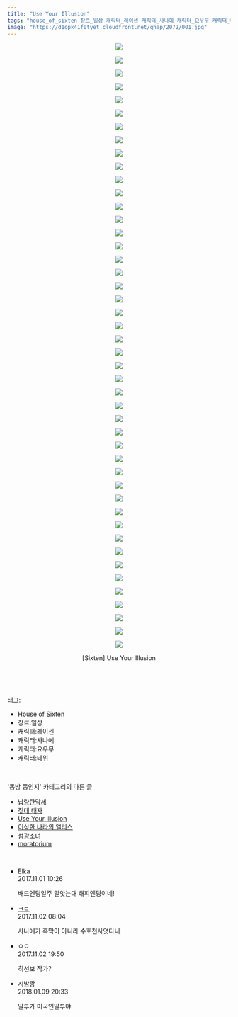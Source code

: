```yaml
---
title: "Use Your Illusion"
tags: "house_of_sixten 장르_일상 캐릭터_레이센 캐릭터_사나에 캐릭터_요우무 캐릭터_테위 sixten 동방_동인지"
image: "https://d1opk41f0tyet.cloudfront.net/ghap/2072/001.jpg"
---
```

<div class="article">
<p style="text-align: center; clear: none; float: none;"><img src="{{ site.imgserver10 }}/ghap/2072/001.jpg"/></p>
<p style="text-align: center; clear: none; float: none;"><img src="{{ site.imgserver10 }}/ghap/2072/002.jpg"/></p>
<p style="text-align: center; clear: none; float: none;"><img src="{{ site.imgserver10 }}/ghap/2072/003.jpg"/></p>
<p style="text-align: center; clear: none; float: none;"><img src="{{ site.imgserver10 }}/ghap/2072/004.jpg"/></p>
<p style="text-align: center; clear: none; float: none;"><img src="{{ site.imgserver10 }}/ghap/2072/005.jpg"/></p>
<p style="text-align: center; clear: none; float: none;"><img src="{{ site.imgserver10 }}/ghap/2072/006.jpg"/></p>
<p style="text-align: center; clear: none; float: none;"><img src="{{ site.imgserver10 }}/ghap/2072/007.jpg"/></p>
<p style="text-align: center; clear: none; float: none;"><img src="{{ site.imgserver10 }}/ghap/2072/008.jpg"/></p>
<p style="text-align: center; clear: none; float: none;"><img src="{{ site.imgserver10 }}/ghap/2072/009.jpg"/></p>
<p style="text-align: center; clear: none; float: none;"><img src="{{ site.imgserver10 }}/ghap/2072/010.jpg"/></p>
<p style="text-align: center; clear: none; float: none;"><img src="{{ site.imgserver10 }}/ghap/2072/011.jpg"/></p>
<p style="text-align: center; clear: none; float: none;"><img src="{{ site.imgserver10 }}/ghap/2072/012.jpg"/></p>
<p style="text-align: center; clear: none; float: none;"><img src="{{ site.imgserver10 }}/ghap/2072/013.jpg"/></p>
<p style="text-align: center; clear: none; float: none;"><img src="{{ site.imgserver10 }}/ghap/2072/014.jpg"/></p>
<p style="text-align: center; clear: none; float: none;"><img src="{{ site.imgserver10 }}/ghap/2072/015.jpg"/></p>
<p style="text-align: center; clear: none; float: none;"><img src="{{ site.imgserver10 }}/ghap/2072/016.jpg"/></p>
<p style="text-align: center; clear: none; float: none;"><img src="{{ site.imgserver10 }}/ghap/2072/017.jpg"/></p>
<p style="text-align: center; clear: none; float: none;"><img src="{{ site.imgserver10 }}/ghap/2072/018.jpg"/></p>
<p style="text-align: center; clear: none; float: none;"><img src="{{ site.imgserver10 }}/ghap/2072/019.jpg"/></p>
<p style="text-align: center; clear: none; float: none;"><img src="{{ site.imgserver10 }}/ghap/2072/020.jpg"/></p>
<p style="text-align: center; clear: none; float: none;"><img src="{{ site.imgserver10 }}/ghap/2072/021.jpg"/></p>
<p style="text-align: center; clear: none; float: none;"><img src="{{ site.imgserver10 }}/ghap/2072/022.jpg"/></p>
<p style="text-align: center; clear: none; float: none;"><img src="{{ site.imgserver10 }}/ghap/2072/023.jpg"/></p>
<p style="text-align: center; clear: none; float: none;"><img src="{{ site.imgserver10 }}/ghap/2072/024.jpg"/></p>
<p style="text-align: center; clear: none; float: none;"><img src="{{ site.imgserver10 }}/ghap/2072/025.jpg"/></p>
<p style="text-align: center; clear: none; float: none;"><img src="{{ site.imgserver10 }}/ghap/2072/026.jpg"/></p>
<p style="text-align: center; clear: none; float: none;"><img src="{{ site.imgserver10 }}/ghap/2072/027.jpg"/></p>
<p style="text-align: center; clear: none; float: none;"><img src="{{ site.imgserver10 }}/ghap/2072/028.jpg"/></p>
<p style="text-align: center; clear: none; float: none;"><img src="{{ site.imgserver10 }}/ghap/2072/029.jpg"/></p>
<p style="text-align: center; clear: none; float: none;"><img src="{{ site.imgserver10 }}/ghap/2072/030.jpg"/></p>
<p style="text-align: center; clear: none; float: none;"><img src="{{ site.imgserver10 }}/ghap/2072/031.jpg"/></p>
<p style="text-align: center; clear: none; float: none;"><img src="{{ site.imgserver10 }}/ghap/2072/032.jpg"/></p>
<p style="text-align: center; clear: none; float: none;"><img src="{{ site.imgserver10 }}/ghap/2072/033.jpg"/></p>
<p style="text-align: center; clear: none; float: none;"><img src="{{ site.imgserver10 }}/ghap/2072/034.jpg"/></p>
<p style="text-align: center; clear: none; float: none;"><img src="{{ site.imgserver10 }}/ghap/2072/035.jpg"/></p>
<p style="text-align: center; clear: none; float: none;"><img src="{{ site.imgserver10 }}/ghap/2072/036.jpg"/></p>
<p style="text-align: center; clear: none; float: none;"><img src="{{ site.imgserver10 }}/ghap/2072/037.jpg"/></p>
<p style="text-align: center; clear: none; float: none;"><img src="{{ site.imgserver10 }}/ghap/2072/038.jpg"/></p>
<p style="text-align: center; clear: none; float: none;"><img src="{{ site.imgserver10 }}/ghap/2072/039.jpg"/></p>
<p style="text-align: center; clear: none; float: none;"><img src="{{ site.imgserver10 }}/ghap/2072/040.jpg"/></p>
<p style="text-align: center; clear: none; float: none;"><img src="{{ site.imgserver10 }}/ghap/2072/041.jpg"/></p>
<p style="text-align: center; clear: none; float: none;"><img src="{{ site.imgserver10 }}/ghap/2072/042.jpg"/></p>
<p style="text-align: center; clear: none; float: none;"><img src="{{ site.imgserver10 }}/ghap/2072/043.jpg"/></p>
<p style="text-align: center; clear: none; float: none;"><img src="{{ site.imgserver10 }}/ghap/2072/044.jpg"/></p>
<p style="text-align: center; clear: none; float: none;"><img src="{{ site.imgserver10 }}/ghap/2072/045.jpg"/></p>
<p style="text-align: center; clear: none; float: none;"><img src="{{ site.imgserver10 }}/ghap/2072/046.jpg"/></p>
<p style="text-align: center; clear: none; float: none;">[Sixten] Use Your Illusion</p>
<p><br/></p>
</div><br/>
<div class="tagTrail">
<p>태그: </p>
<ul>
<li>House of Sixten</li>
<li>장르:일상</li>
<li>캐릭터:레이센</li>
<li>캐릭터:사나에</li>
<li>캐릭터:요우무</li>
<li>캐릭터:테위</li>
</ul>
</div><br/>
<div class="another">
<p>'동방 동인지' 카테고리의 다른 글</p>
<ul>
<li><a href="/ghap_2074">납량탄막제</a></li>
<li><a href="/ghap_2073">짚대 태자</a></li>
<li><a href="/ghap_2072">Use Your Illusion</a></li>
<li><a href="/ghap_2070">이상한 나라의 앨리스</a></li>
<li><a href="/ghap_2069">섬광소녀</a></li>
<li><a href="/ghap_2068">moratorium</a></li>
</ul>
</div><br/>
<div class="cb_module cb_fluid">
<div class="cb_wrt cb_profile">
<div class="comment">
<ul>
<li class="cb_thumb_off" id="comment15119402">
<div class="cb_comment_area">
<div class="cb_info_area">
<div class="cb_section">
<span class="cb_nick_name">Elka</span>
</div>
<div class="cb_section">
<span class="cb_date">2017.11.01 10:26 </span>
</div>
</div>
<div class="cb_dsc_comment">
<p class="cb_dsc">
											배드엔딩일주 알앗는대 해피엔딩이네!
										</p>
</div>
</div></li>
<li class="cb_thumb_off" id="comment15120200">
<div class="cb_comment_area">
<div class="cb_info_area">
<div class="cb_section">
<span class="cb_nick_name"> <a href="http://f" onclick="return openLinkInNewWindow(this)">ㅋㄷ</a></span>
</div>
<div class="cb_section">
<span class="cb_date">2017.11.02 08:04 </span>
</div>
</div>
<div class="cb_dsc_comment">
<p class="cb_dsc">
											사나에가 흑막이 아니라 수호천사엿다니
										</p>
</div>
</div></li>
<li class="cb_thumb_off" id="comment15121172">
<div class="cb_comment_area">
<div class="cb_info_area">
<div class="cb_section">
<span class="cb_nick_name">ㅇㅇ</span>
</div>
<div class="cb_section">
<span class="cb_date">2017.11.02 19:50 </span>
</div>
</div>
<div class="cb_dsc_comment">
<p class="cb_dsc">
											히선보 작가?
										</p>
</div>
</div></li>
<li class="cb_thumb_off" id="comment15170397">
<div class="cb_comment_area">
<div class="cb_info_area">
<div class="cb_section">
<span class="cb_nick_name">시밤쾅</span>
</div>
<div class="cb_section">
<span class="cb_date">2018.01.09 20:33 </span>
</div>
</div>
<div class="cb_dsc_comment">
<p class="cb_dsc">
											말투가 미국인말투야
										</p>
</div>
</div></li>
</ul>
</div>
</div><!-- commentList close -->
</div><br/>
